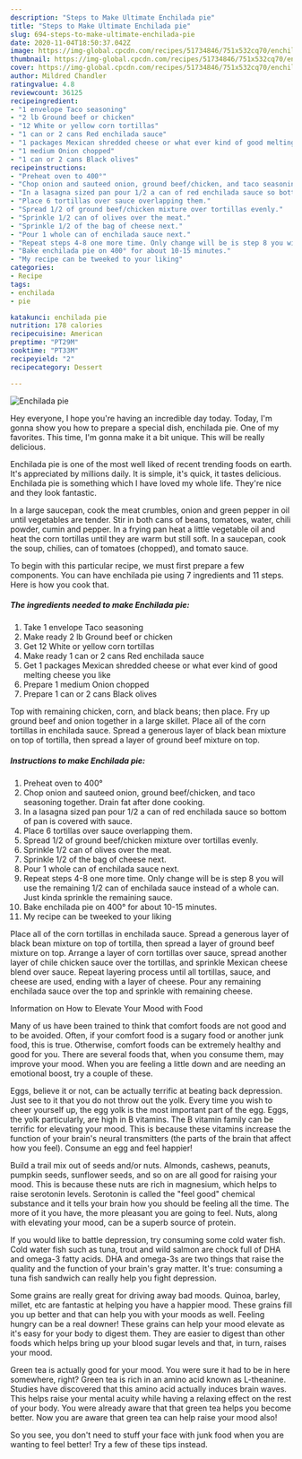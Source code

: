 ```yaml
---
description: "Steps to Make Ultimate Enchilada pie"
title: "Steps to Make Ultimate Enchilada pie"
slug: 694-steps-to-make-ultimate-enchilada-pie
date: 2020-11-04T18:50:37.042Z
image: https://img-global.cpcdn.com/recipes/51734846/751x532cq70/enchilada-pie-recipe-main-photo.jpg
thumbnail: https://img-global.cpcdn.com/recipes/51734846/751x532cq70/enchilada-pie-recipe-main-photo.jpg
cover: https://img-global.cpcdn.com/recipes/51734846/751x532cq70/enchilada-pie-recipe-main-photo.jpg
author: Mildred Chandler
ratingvalue: 4.8
reviewcount: 36125
recipeingredient:
- "1 envelope Taco seasoning"
- "2 lb Ground beef or chicken"
- "12 White or yellow corn tortillas"
- "1 can or 2 cans Red enchilada sauce"
- "1 packages Mexican shredded cheese or what ever kind of good melting cheese you like"
- "1 medium Onion chopped"
- "1 can or 2 cans Black olives"
recipeinstructions:
- "Preheat oven to 400°"
- "Chop onion and sauteed onion, ground beef/chicken, and taco seasoning together. Drain fat after done cooking."
- "In a lasagna sized pan pour 1/2 a can of red enchilada sauce so bottom of pan is covered with sauce."
- "Place 6 tortillas over sauce overlapping them."
- "Spread 1/2 of ground beef/chicken mixture over tortillas evenly."
- "Sprinkle 1/2 can of olives over the meat."
- "Sprinkle 1/2 of the bag of cheese next."
- "Pour 1 whole can of enchilada sauce next."
- "Repeat steps 4-8 one more time. Only change will be is step 8 you will use the remaining 1/2 can of enchilada sauce instead of a whole can. Just kinda sprinkle the remaining sauce."
- "Bake enchilada pie on 400° for about 10-15 minutes."
- "My recipe can be tweeked to your liking"
categories:
- Recipe
tags:
- enchilada
- pie

katakunci: enchilada pie 
nutrition: 178 calories
recipecuisine: American
preptime: "PT29M"
cooktime: "PT33M"
recipeyield: "2"
recipecategory: Dessert

---
```



![Enchilada pie](https://img-global.cpcdn.com/recipes/51734846/751x532cq70/enchilada-pie-recipe-main-photo.jpg)

Hey everyone, I hope you're having an incredible day today. Today, I'm gonna show you how to prepare a special dish, enchilada pie. One of my favorites. This time, I'm gonna make it a bit unique. This will be really delicious.

Enchilada pie is one of the most well liked of recent trending foods on earth. It's appreciated by millions daily. It is simple, it's quick, it tastes delicious. Enchilada pie is something which I have loved my whole life. They're nice and they look fantastic.

In a large saucepan, cook the meat crumbles, onion and green pepper in oil until vegetables are tender. Stir in both cans of beans, tomatoes, water, chili powder, cumin and pepper. In a frying pan heat a little vegetable oil and heat the corn tortillas until they are warm but still soft. In a saucepan, cook the soup, chilies, can of tomatoes (chopped), and tomato sauce.


To begin with this particular recipe, we must first prepare a few components. You can have enchilada pie using 7 ingredients and 11 steps. Here is how you cook that.

<!--inarticleads1-->

##### The ingredients needed to make Enchilada pie:

1. Take 1 envelope Taco seasoning
1. Make ready 2 lb Ground beef or chicken
1. Get 12 White or yellow corn tortillas
1. Make ready 1 can or 2 cans Red enchilada sauce
1. Get 1 packages Mexican shredded cheese or what ever kind of good melting cheese you like
1. Prepare 1 medium Onion chopped
1. Prepare 1 can or 2 cans Black olives


Top with remaining chicken, corn, and black beans; then place. Fry up ground beef and onion together in a large skillet. Place all of the corn tortillas in enchilada sauce. Spread a generous layer of black bean mixture on top of tortilla, then spread a layer of ground beef mixture on top. 

<!--inarticleads2-->

##### Instructions to make Enchilada pie:

1. Preheat oven to 400°
1. Chop onion and sauteed onion, ground beef/chicken, and taco seasoning together. Drain fat after done cooking.
1. In a lasagna sized pan pour 1/2 a can of red enchilada sauce so bottom of pan is covered with sauce.
1. Place 6 tortillas over sauce overlapping them.
1. Spread 1/2 of ground beef/chicken mixture over tortillas evenly.
1. Sprinkle 1/2 can of olives over the meat.
1. Sprinkle 1/2 of the bag of cheese next.
1. Pour 1 whole can of enchilada sauce next.
1. Repeat steps 4-8 one more time. Only change will be is step 8 you will use the remaining 1/2 can of enchilada sauce instead of a whole can. Just kinda sprinkle the remaining sauce.
1. Bake enchilada pie on 400° for about 10-15 minutes.
1. My recipe can be tweeked to your liking


Place all of the corn tortillas in enchilada sauce. Spread a generous layer of black bean mixture on top of tortilla, then spread a layer of ground beef mixture on top. Arrange a layer of corn tortillas over sauce, spread another layer of chile chicken sauce over the tortillas, and sprinkle Mexican cheese blend over sauce. Repeat layering process until all tortillas, sauce, and cheese are used, ending with a layer of cheese. Pour any remaining enchilada sauce over the top and sprinkle with remaining cheese. 

Information on How to Elevate Your Mood with Food


Many of us have been trained to think that comfort foods are not good and to be avoided. Often, if your comfort food is a sugary food or another junk food, this is true. Otherwise, comfort foods can be extremely healthy and good for you. There are several foods that, when you consume them, may improve your mood. When you are feeling a little down and are needing an emotional boost, try a couple of these.

Eggs, believe it or not, can be actually terrific at beating back depression. Just see to it that you do not throw out the yolk. Every time you wish to cheer yourself up, the egg yolk is the most important part of the egg. Eggs, the yolk particularly, are high in B vitamins. The B vitamin family can be terrific for elevating your mood. This is because these vitamins increase the function of your brain's neural transmitters (the parts of the brain that affect how you feel). Consume an egg and feel happier!

Build a trail mix out of seeds and/or nuts. Almonds, cashews, peanuts, pumpkin seeds, sunflower seeds, and so on are all good for raising your mood. This is because these nuts are rich in magnesium, which helps to raise serotonin levels. Serotonin is called the "feel good" chemical substance and it tells your brain how you should be feeling all the time. The more of it you have, the more pleasant you are going to feel. Nuts, along with elevating your mood, can be a superb source of protein.

If you would like to battle depression, try consuming some cold water fish. Cold water fish such as tuna, trout and wild salmon are chock full of DHA and omega-3 fatty acids. DHA and omega-3s are two things that raise the quality and the function of your brain's gray matter. It's true: consuming a tuna fish sandwich can really help you fight depression. 

Some grains are really great for driving away bad moods. Quinoa, barley, millet, etc are fantastic at helping you have a happier mood. These grains fill you up better and that can help you with your moods as well. Feeling hungry can be a real downer! These grains can help your mood elevate as it's easy for your body to digest them. They are easier to digest than other foods which helps bring up your blood sugar levels and that, in turn, raises your mood.

Green tea is actually good for your mood. You were sure it had to be in here somewhere, right? Green tea is rich in an amino acid known as L-theanine. Studies have discovered that this amino acid actually induces brain waves. This helps raise your mental acuity while having a relaxing effect on the rest of your body. You were already aware that that green tea helps you become better. Now you are aware that green tea can help raise your mood also!

So you see, you don't need to stuff your face with junk food when you are wanting to feel better! Try  a few  of  these  tips  instead.

